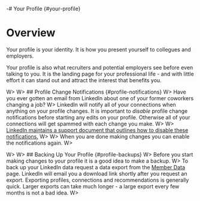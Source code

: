 -# Your Profile {#your-profile}

# Overview

Your profile is your identity. It is how you present yourself to collegues and employers. 

[TODO]: # (Anthony's empty profile)

Your profile is also what recruiters and potential employers see before even talking to you. It is the landing page for your professional life - and with little effort it can stand out and attract the interest that benefits you.


W>
W> ## Profile Change Notifications {#profile-notifications}
W> Have you ever gotten an email from LinkedIn about one of your former coworkers changing a job? 
W> LinkedIn will notify all of your connections when anything on your profile changes. It is important to *disable* profile change notifications before starting any edits on your profile. Otherwise all of your connections will get spammed with each change you make.
W> 
W> [LinkedIn maintains a support document that outlines how to disable these notifications.](https://www.linkedin.com/help/linkedin/answer/86236/sharing-profile-changes-with-your-network)
W> 
W> When you are done making changes you can enable the notifications again.
W>

W>
W> ## Backing Up Your Profile {#profile-backups}
W> Before you start making changes to your profile it is a good idea to make a backup.
W> To back up your LinkedIn data request a data export from the [Member Data](https://www.linkedin.com/psettings/member-data) page. LinkedIn will email you a download link shortly after you request an export. Exporting profiles, connections and recommendations is generally quick. Larger exports can take much longer - a large export every few months is not a bad idea.
W> 
